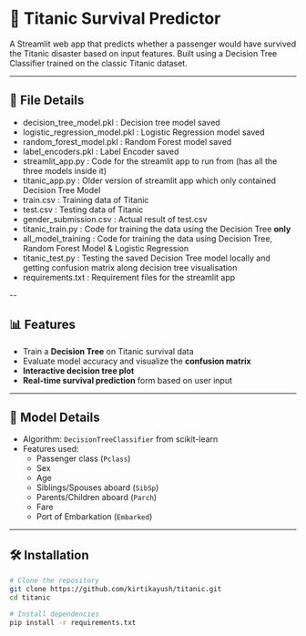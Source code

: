 # 🚢 Titanic Survival Predictor

A Streamlit web app that predicts whether a passenger would have survived the Titanic disaster based on input features. Built using a Decision Tree Classifier trained on the classic Titanic dataset.

---

## 📁 File Details 

- decision_tree_model.pkl : Decision tree model saved
- logistic_regression_model.pkl : Logistic Regression model saved
- random_forest_model.pkl : Random Forest model saved
- label_encoders.pkl : Label Encoder saved
- streamlit_app.py : Code for the streamlit app to run from (has all the three models inside it)
- titanic_app.py : Older version of streamlit app which only contained Decision Tree Model
- train.csv : Training data of Titanic
- test.csv : Testing data of Titanic
- gender_submission.csv : Actual result of test.csv
- titanic_train.py : Code for training the data using the Decision Tree **only**
- all_model_training : Code for training the data using Decision Tree, Random Forest Model & Logistic Regression
- titanic_test.py : Testing the saved Decision Tree model locally and getting confusion matrix along decision tree visualisation
- requirements.txt : Requirement files for the streamlit app

--

## 📊 Features

- Train a **Decision Tree** on Titanic survival data
- Evaluate model accuracy and visualize the **confusion matrix**
- **Interactive decision tree plot**
- **Real-time survival prediction** form based on user input

---

## 🧠 Model Details

- Algorithm: `DecisionTreeClassifier` from scikit-learn
- Features used:
  - Passenger class (`Pclass`)
  - Sex
  - Age
  - Siblings/Spouses aboard (`SibSp`)
  - Parents/Children aboard (`Parch`)
  - Fare
  - Port of Embarkation (`Embarked`)

---

## 🛠️ Installation

```bash
# Clone the repository
git clone https://github.com/kirtikayush/titanic.git
cd titanic

# Install dependencies
pip install -r requirements.txt
